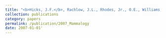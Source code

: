 ```yaml
---
title: "<b>Hicks, J.F.</b>, Rachlow, J.L., Rhodes, Jr., O.E., Williams, C.L., & Waits, L.P. (2007). Reintroduction and genetic structure: Rocky Mountain elk in Yellowstone and the western states. <i>Journal of Mammalogy</i>  88, 129-138."
collection: publications
category: papers
permalink: /publication/2007_Mammalogy
date: 2007-01-01'
---
```

